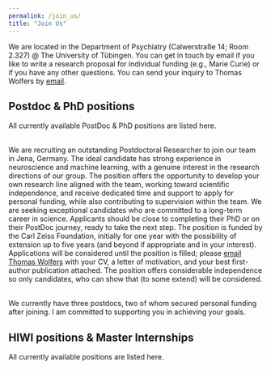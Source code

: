 ```yaml
---
permalink: /join_us/
title: "Join Us"
---
```


We are located in the Department of Psychiatry (Calwerstraße 14; Room 2.327) @ The University of Tübingen. You can get in touch by email if you like to write a research proposal for individual funding (e.g., Marie Curie) or if you have any other questions. You can send your inquiry to Thomas Wolfers by [email](mailto:dr.thomas.wolfers@gmail.com).

## Postdoc & PhD positions
All currently available PostDoc & PhD positions are listed here.

<br> We are recruiting an outstanding Postdoctoral Researcher to join our team in Jena, Germany. The ideal candidate has strong experience in neuroscience and machine learning, with a genuine interest in the research directions of our group. The position offers the opportunity to develop your own research line aligned with the team, working toward scientific independence, and receive dedicated time and support to apply for personal funding, while also contributing to supervision within the team. We are seeking exceptional candidates who are committed to a long-term career in science. Applicants should be close to completing their PhD or on their PostDoc journey, ready to take the next step. The position is funded by the Carl Zeiss Foundation, initially for one year with the possibility of extension up to five years (and beyond if appropriate and in your interest). Applications will be considered until the position is filled; please [email Thomas Wolfers](mailto:dr.thomas.wolfers@gmail.com) with your CV, a letter of motivation, and your best first-author publication attached. The position offers considerable independence so only candidates, who can show that (to some extend) will be considered. 

<br>We currently have three postdocs, two of whom secured personal funding after joining. I am committed to supporting you in achieving your goals.<br>

## HIWI positions & Master Internships
All currently available positions are listed here.
